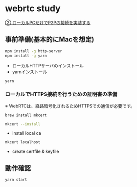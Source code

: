 # webrtc study

[② ローカルPCだけでP2Pの接続を実装する](https://inon29.hateblo.jp/entry/2020/02/03/221103)

## 事前準備(基本的にMacを想定)

```bash
npm install -g http-server
npm install -g yarn
```

- ローカルHTTPサーバのインストール
- yarnインストール

```bash
yarn
```

### ローカルでHTTPS接続を行うための証明書の準備

※ WebRTCは、経路暗号化されるためHTTPSでの通信が必要です。

```bash
brew install mkcert
```

```bash
mkcert --install
```

- install local ca

```bash
mkcert localhost
```

- create certfile & keyfile

## 動作確認

```bash
yarn start
```
